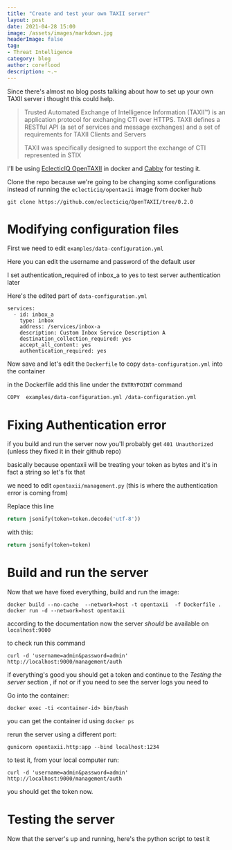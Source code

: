```yaml
---
title: "Create and test your own TAXII server"
layout: post
date: 2021-04-28 15:00
image: /assets/images/markdown.jpg
headerImage: false
tag:
- Threat Intelligence
category: blog
author: coreflood
description: ~.~
---
```


Since there's almost no blog posts talking about how to set up your own TAXII server i thought this could help.

> Trusted Automated Exchange of Intelligence Information (TAXII™) is an application protocol for exchanging CTI over HTTPS. ​TAXII defines a RESTful API (a set of services and message exchanges) and a set of requirements for TAXII Clients and Servers
> 
> TAXII was specifically designed to support the exchange of CTI represented in STIX

I'll be using [EclecticIQ OpenTAXII](https://github.com/eclecticiq/OpenTAXII) in docker and [Cabby](https://github.com/eclecticiq/cabby) for testing it.

Clone the repo because we're going to be changing some configurations instead of running the `eclecticiq/opentaxii` image from docker hub

`git clone https://github.com/eclecticiq/OpenTAXII/tree/0.2.0` 

# Modifying configuration files

First we need to edit `examples/data-configuration.yml`

Here you can edit the username and password of the default user

I set  authentication_required of inbox_a to yes to test server authentication later

Here's the edited part of `data-configuration.yml`
```
services:
  - id: inbox_a
    type: inbox
    address: /services/inbox-a
    description: Custom Inbox Service Description A
    destination_collection_required: yes
    accept_all_content: yes
    authentication_required: yes
```

Now save and let's edit the `Dockerfile` to copy `data-configuration.yml` into the container

in the Dockerfile add this line under the `ENTRYPOINT` command
```buildoutcfg
COPY  examples/data-configuration.yml /data-configuration.yml	
```

# Fixing Authentication error


if you build and run the server now you'll probably get  ```401 Unauthorized```  (unless they fixed it in their github repo)

basically because opentaxii will be treating your token as bytes and it's in fact a string
so let's fix that

we need to edit ```opentaxii/management.py``` (this is where the authentication error is coming from)

Replace this line

```python
return jsonify(token=token.decode('utf-8'))
```

with this:
```python
return jsonify(token=token)
```


# Build and run the server

Now that we have fixed everything, build and run the image:

```buildoutcfg
docker build --no-cache  --network=host -t opentaxii  -f Dockerfile .
docker run -d --network=host opentaxii
```

according to the documentation now the server *should* be available on `localhost:9000` 

to check run this command 
```
curl -d 'username=admin&password=admin' http://localhost:9000/management/auth
```

if everything's good you should get a token and continue to the *Testing the server* section , if not or if you need to see the server logs you need to

Go into the container:

```buildoutcfg
docker exec -ti <container-id> bin/bash
```

you can get the container id using ```docker ps```

rerun the server using a different port:
```
gunicorn opentaxii.http:app --bind localhost:1234
```
to test it, from your local computer run:

```buildoutcfg
curl -d 'username=admin&password=admin' http://localhost:9000/management/auth
```
you should get the token now.


# Testing the server

Now that the server's up and running, here's the python script to test it














